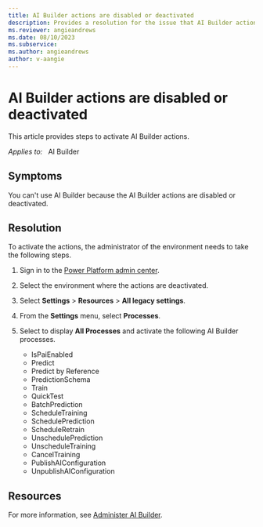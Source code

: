 ```yaml
---
title: AI Builder actions are disabled or deactivated
description: Provides a resolution for the issue that AI Builder actions are disabled or deactivated.
ms.reviewer: angieandrews
ms.date: 08/10/2023
ms.subservice: 
ms.author: angieandrews
author: v-aangie
---
```

# AI Builder actions are disabled or deactivated

This article provides steps to activate AI Builder actions.

_Applies to:_ &nbsp; AI Builder

## Symptoms

You can't use AI Builder because the AI Builder actions are disabled or deactivated.

## Resolution

To activate the actions, the administrator of the environment needs to take the following steps.

1. Sign in to the [Power Platform admin center](https://admin.powerplatform.microsoft.com/environments).
1. Select the environment where the actions are deactivated.
1. Select **Settings** > **Resources** > **All legacy settings**.
1. From the **Settings** menu, select **Processes**.
1. Select to display **All Processes** and activate the following AI Builder processes.

    - IsPaiEnabled
    - Predict
    - Predict by Reference
    - PredictionSchema
    - Train
    - QuickTest
    - BatchPrediction
    - ScheduleTraining
    - SchedulePrediction
    - ScheduleRetrain
    - UnschedulePrediction
    - UnscheduleTraining
    - CancelTraining
    - PublishAIConfiguration
    - UnpublishAIConfiguration

## Resources

For more information, see [Administer AI Builder](/ai-builder/administer).
